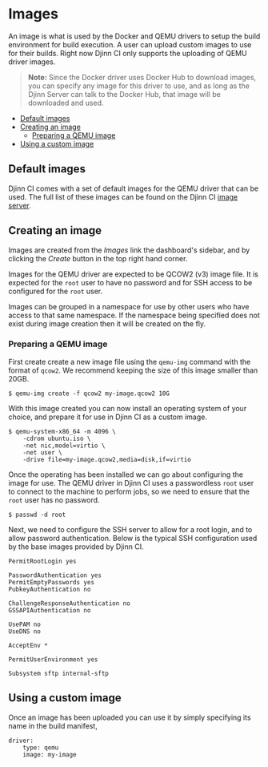 <div class="doc-section" markdown>

# Images

<div class="doc-content panel" markdown>
<div class="panel-body" markdown>

An image is what is used by the Docker and QEMU drivers to setup the build
environment for build execution. A user can upload custom images to use for
their builds. Right now Djinn CI only supports the uploading of QEMU driver
images.

>**Note:** Since the Docker driver uses Docker Hub to download images, you can
specify any image for this driver to use, and as long as the Djinn Server can
talk to the Docker Hub, that image will be downloaded and used.

* [Default images](#default-images)
* [Creating an image](#creating-an-image)
  * [Preparing a QEMU image](#preparing-a-qemu-image)
* [Using a custom image](#using-a-custom-image)

## Default images

Djinn CI comes with a set of default images for the QEMU driver that can be
used. The full list of these images can be found on the Djinn CI
[image server][0].

[0]: https://images.djinn-ci.com

## Creating an image

Images are created from the *Images* link the dashboard's sidebar, and by
clicking the *Create* button in the top right hand corner.

Images for the QEMU driver are expected to be QCOW2 (v3) image file. It is
expected for the `root` user to have no password and for SSH access to be
configured for the `root` user.

Images can be grouped in a namespace for use by other users who have access to
that same namespace. If the namespace being specified does not exist during
image creation then it will be created on the fly.

### Preparing a QEMU image

First create create a new image file using the `qemu-img` command with the
format of `qcow2`. We recommend keeping the size of this image smaller than 20GB.

</div>

    $ qemu-img create -f qcow2 my-image.qcow2 10G

<div class="panel-body" markdown>

With this image created you can now install an operating system of your choice,
and prepare it for use in Djinn CI as a custom image.

</div>

    $ qemu-system-x86_64 -m 4096 \
        -cdrom ubuntu.iso \
        -net nic,model=virtio \
        -net user \
        -drive file=my-image.qcow2,media=disk,if=virtio

<div class="panel-body" markdown>

Once the operating has been installed we can go about configuring the image for
use. The QEMU driver in Djinn CI uses a passwordless `root` user to connect to
the machine to perform jobs, so we need to ensure that the `root` user has no
password.

</div>

    $ passwd -d root

<div class="panel-body" markdown>

Next, we need to configure the SSH server to allow for a root login, and to
allow password authentication. Below is the typical SSH configuration used
by the base images provided by Djinn CI.

</div>

    PermitRootLogin yes
    
    PasswordAuthentication yes
    PermitEmptyPasswords yes
    PubkeyAuthentication no
    
    ChallengeResponseAuthentication no
    GSSAPIAuthentication no

    UsePAM no
    UseDNS no
    
    AcceptEnv *
    
    PermitUserEnvironment yes
    
    Subsystem sftp internal-sftp 

<div class="panel-body" markdown>

## Using a custom image

Once an image has been uploaded you can use it by simply specifying its name
in the build manifest,

</div>

    driver:
        type: qemu
        image: my-image

</div>
</div>
